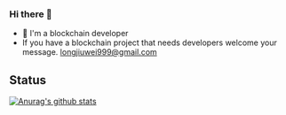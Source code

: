 ### Hi there 👋
- 🔭  I'm a blockchain developer
- If you have a blockchain project that needs developers welcome your message. longjiuwei999@gmail.com

## Status

[![Anurag's github stats](https://github-readme-stats.vercel.app/api?username=19-xiaogao)](https://github.com/anuraghazra/github-readme-stats)
